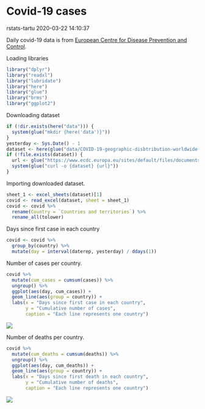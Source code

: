 Covid-19 cases
================
rstats-tartu
2020-03-22 14:10:37

Daily covid-19 data is from [European Centre for Disease Prevention and
Control](https://www.ecdc.europa.eu/en/publications-data/download-todays-data-geographic-distribution-covid-19-cases-worldwide).

Loading libraries

``` r
library("dplyr")
library("readxl")
library("lubridate")
library("here")
library("glue")
library("brms")
library("ggplot2")
```

Downloading dataset

``` r
if (!dir.exists(here("data"))) {
  system(glue("mkdir {here('data')}"))
}
yesterday <- Sys.Date() - 1
dataset <- here(glue("data/COVID-19-geographic-disbtribution-worldwide-{yesterday}.xlsx"))
if (!file.exists(dataset)) {
  url <- glue("https://www.ecdc.europa.eu/sites/default/files/documents/COVID-19-geographic-disbtribution-worldwide-{yesterday}.xlsx")
  system(glue("curl -o {dataset} {url}"))
} 
```

Importing downloaded dataset.

``` r
sheet_1 <- excel_sheets(dataset)[1]
covid <- read_excel(dataset, sheet = sheet_1)
covid <- covid %>% 
  rename(Country = `Countries and territories`) %>% 
  rename_all(tolower)
```

Days since first case in each country

``` r
covid <- covid %>% 
  group_by(country) %>% 
  mutate(day = interval(daterep, yesterday) / ddays(1))
```

Number of cases per country.

``` r
covid %>% 
  mutate(cum_cases = cumsum(cases)) %>% 
  ungroup() %>% 
  ggplot(aes(day, cum_cases)) +
  geom_line(aes(group = country)) +
  labs(x = "Days since first case in each country", 
       y = "Cumulative number of cases",
       caption = "Each line represents one country")
```

![](/__w/covid-19-cases/covid-19-cases/README_files/figure-gfm/unnamed-chunk-2-1.png)<!-- -->

Number of deaths per country.

``` r
covid %>% 
  mutate(cum_deaths = cumsum(deaths)) %>% 
  ungroup() %>% 
  ggplot(aes(day, cum_deaths)) +
  geom_line(aes(group = country)) +
  labs(x = "Days since first death in each country", 
       y = "Cumulative number of deaths",
       caption = "Each line represents one country")
```

![](/__w/covid-19-cases/covid-19-cases/README_files/figure-gfm/unnamed-chunk-3-1.png)<!-- -->
